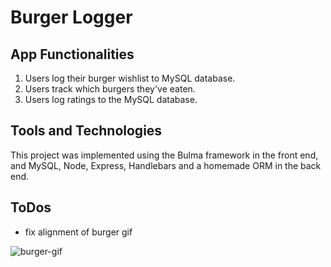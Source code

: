 # Burger Logger

## App Functionalities
1. Users log their burger wishlist to MySQL database.
2. Users track which burgers they've eaten.
3. Users log ratings to the MySQL database.

## Tools and Technologies
This project was implemented using the Bulma framework in the front end, and MySQL, Node, Express, Handlebars and a homemade ORM in the back end.

## ToDos
* fix alignment of burger gif

![burger-gif](https://i.pinimg.com/originals/50/7e/92/507e92e1d92210aac1a7130c8757a0dd.gif)
